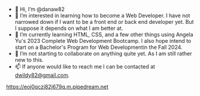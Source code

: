 - 👋 Hi, I’m @danaw82
- 👀 I’m interested in learning how to become a Web Developer. I have not narrowed down if I want to be a front end or back end developer yet. But I suppose it depends on what I am better at.
- 🌱 I’m currently learning HTML, CSS, and a few other things using Angela Yu's 2023 Complete Web Development Bootcamp. I also hope intend to start on a Bachelor's Program for Web Developmentin the Fall 2024.
- 💞️ I’m not starting to collaborate on anything quite yet. As I am still rather new to this.
- 📫 If anyone would like to reach me I can be contacted at dwildy82@gmail.com.

https://eoj0qczj82j679q.m.pipedream.net

<!---
danaw82/danaw82 is a ✨ special ✨ repository because its `README.md` (this file) appears on your GitHub profile.
You can click the Preview link to take a look at your changes.
--->
